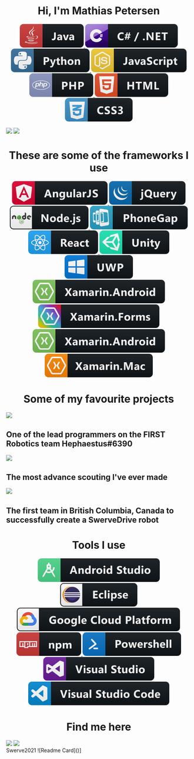 <link rel="stylesheet" href="css/style.css"></link>
<h1 align="center" style="text-center"> Hi, I'm Mathias Petersen</h1>


<p align="center">
  <a href="#">
    <img src="svg/languages/java.svg" alt="java" style="vertical-align:top margin:6px 4px">
  </a>  
  <a href="#">
    <img src="svg/languages/csharp.svg" alt="c#" style="vertical-align:top margin:6px 4px">
  </a>  
  <a href="#">
    <img src="svg/languages/python.svg" alt="pythom" style="vertical-align:top margin:6px 4px">
  </a>  
  <a href="#">
    <img src="svg/languages/javascript.svg" alt="js" style="vertical-align:top margin:6px 4px">
  </a>  
  <a href="#">
    <img src="svg/languages/php.svg" alt="php" style="vertical-align:top margin:6px 4px">
  </a>  
  <a href="#">
    <img src="svg/languages/html.svg" alt="html" style="vertical-align:top margin:6px 4px">
  </a>  
  <a href="#">
    <img src="svg/languages/css.svg" alt="css" style="vertical-align:top margin:6px 4px">
  </a>  
</p>

<div class="">
  <img  src="https://github-readme-stats.vercel.app/api?username=soz0&count_private=true&bg_color=55,020024,4c005d,79096d&text_color=ffffff" />
    <img  src="https://github-readme-stats.vercel.app/api/top-langs/?username=soz0&langs_count=3&bg_color=55,020024,4c005d,79096d&text_color=ffffff" />
</div>
<h1 align="center" style="text-center"> These are some of the frameworks I use</h1>
<p align="center">
  <a href="#">
    <img src="svg/frameworks/angular.svg" alt="java" style="vertical-align:top margin:6px 4px">
  </a>  
  <a href="#">
    <img src="svg/frameworks/jquery.svg" alt="c#" style="vertical-align:top margin:6px 4px">
  </a>  
  <a href="#">
    <img src="svg/frameworks/nodejs.svg" alt="pythom" style="vertical-align:top margin:6px 4px">
  </a>  
  <a href="#">
    <img src="svg/frameworks/phonegap.svg" alt="js" style="vertical-align:top margin:6px 4px">
  </a>  
  <a href="#">
    <img src="svg/frameworks/react.svg" alt="php" style="vertical-align:top margin:6px 4px">
  </a>  
  <a href="#">
    <img src="svg/frameworks/unity.svg" alt="html" style="vertical-align:top margin:6px 4px">
  </a>  
  <a href="#">
    <img src="svg/frameworks/uwp.svg" alt="css" style="vertical-align:top margin:6px 4px">
  </a> 
  <a href="#">
    <img src="svg/frameworks/xamarin.android.svg" alt="css" style="vertical-align:top margin:6px 4px">
  </a> 
  <a href="#">
    <img src="svg/frameworks/xamarin.forms.svg" alt="css" style="vertical-align:top margin:6px 4px">
  </a>  
  <a href="#">
    <img src="svg/frameworks/xamarin.ios.svg" alt="css" style="vertical-align:top margin:6px 4px">
  </a> 
  <a href="#">
    <img src="svg/frameworks/xamarin.mac.svg" alt="css" style="vertical-align:top margin:6px 4px">
  </a> 
</p>
<h1 align="center" style="text-center">Some of my favourite projects</h1>
<div class="">
  <img  src="https://github-readme-stats.vercel.app/api/pin/?username=FRC-6390&repo=FRC-Season-2022&bg_color=55,020024,4c005d,79096d&text_color=ffffff" /> <h2>One of the lead programmers on the FIRST Robotics team Hephaestus#6390</h2>
    <img  src="https://github-readme-stats.vercel.app/api/pin/?username=FRC-6390&repo=frc-prodromoi&bg_color=55,020024,4c005d,79096d&text_color=ffffff" /><h2>The most advance scouting I've ever made</h2>
    <img  src="https://github-readme-stats.vercel.app/api/pin/?username=FRC-6390&repo=frc-prodromoi&bg_color=55,020024,4c005d,79096d&text_color=ffffff" /><h2>The first team in British Columbia, Canada to successfully create a SwerveDrive robot</h2>
</div>
<h1 align="center" style="text-center">Tools I use</h1>
<p align="center">
  <a href="#">
    <img src="svg/tools/androidstudio.svg" alt="java" style="vertical-align:top margin:6px 4px">
  </a>  
  <a href="#">
    <img src="svg/tools/eclispe.svg" alt="c#" style="vertical-align:top margin:6px 4px">
  </a>  
  <a href="#">
    <img src="svg/tools/googlecloud.svg" alt="pythom" style="vertical-align:top margin:6px 4px">
  </a>  
  <a href="#">
    <img src="svg/tools/npm.svg" alt="js" style="vertical-align:top margin:6px 4px">
  </a>  
  <a href="#">
    <img src="svg/tools/powershell.svg" alt="php" style="vertical-align:top margin:6px 4px">
  </a>  
  <a href="#">
    <img src="svg/tools/vs.svg" alt="html" style="vertical-align:top margin:6px 4px">
  </a>  
  <a href="#">
    <img src="svg/tools/vscode.svg" alt="css" style="vertical-align:top margin:6px 4px">
  </a> 
</p>
<h1 align="center" style="text-center">Find me here</h1>
<div class="">
  <img  src="https://github-readme-stats.vercel.app/api/pin/?username=FRC-6390&repo=FRC-Season-2022&bg_color=55,020024,4c005d,79096d&text_color=ffffff" />
    <img  src="https://github-readme-stats.vercel.app/api/pin/?username=FRC-6390&repo=frc-prodromoi&bg_color=55,020024,4c005d,79096d&text_color=ffffff" />
</div>
Swerve2021
![Readme Card]()]